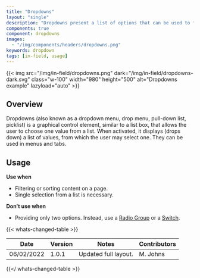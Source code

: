 ```yaml
---
title: "Dropdowns"
layout: "single"
description: "Dropdowns present a list of options that can be used to filter or sort existing content."
components: true
component: dropdowns
images:
  - "/img/components/headers/dropdowns.png"
keywords: dropdown
tags: [in-field, usage]
---
```


{{< img src="/img/in-field/dropdowns.png" dark="/img/in-field/dropdowns-dark.svg" class="w-100" width="980" height="500" alt="Dropdowns example" lazyload="auto" >}}

## Overview

Dropdowns (also known as a dropdown menu, drop menu, pull-down list, picklist) is a graphical control element, similar to a list box, that allows the user to choose one value from a list. When activated, it displays (drops down) a list of values, from which the user may select one. They can be used in menus and tabs.

## Usage

**Use when**

- Filtering or sorting content on a page.
- Single selection from a list is necessary.

**Don't use when**

- Providing only two options. Instead, use a [Radio Group](/components/in-field/radio-buttons/) or a [Switch](/components/in-field/switches/).

{{< whats-changed-table >}}

| Date       | Version | Notes                | Contributors |
| ---------- | ------- | -------------------- | ------------ |
| 06/02/2022 | 1.0.1   | Updated full layout. | M. Johns     |

{{</ whats-changed-table >}}

